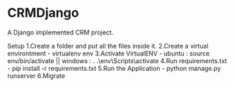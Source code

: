 # CRMDjango
A Django implemented CRM project.

Setup
1.Create a folder and put all the files inside it.
2.Create a virtual environtment - virtualenv env
3.Activate VirtualENV - ubuntu : source env/bin/activate || windows : . .\env\Scripts\activate
4.Run requirements.txt - pip install -r requirements.txt
5.Run the Application - python manage.py runserver
6.Migrate
